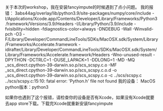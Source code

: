 关于本次的workshop，我在安装fancyimpute的时候遇到了点小问题。
我的报错：   3abs44ag/overlay/lib/python3.9/site-packages/numpy/core/include -I/Applications/Xcode.app/Contents/Developer/Library/Frameworks/Python3.framework/Versions/3.9/Headers -I/Library/Python/3.9/include -fvisibility=hidden -fdiagnostics-color=always -DNDEBUG -Wall -Winvalid-pch -O3 -F/Library/Developer/CommandLineTools/SDKs/MacOSX.sdk/System/Library/Frameworks/Accelerate.framework -idirafter/Library/Developer/CommandLineTools/SDKs/MacOSX.sdk/System/Library/Frameworks/Accelerate.framework/Headers -Wno-unused-result -DPYTHON -DCTRLC=1 -DUSE_LAPACK=1 -DDLONG=1 -MD -MQ _scs_direct.cpython-39-darwin.so.p/scs_scspy.c.o -MF _scs_direct.cpython-39-darwin.so.p/scs_scspy.c.o.d -o _scs_direct.cpython-39-darwin.so.p/scs_scspy.c.o -c ../scs/scspy.c
      ../scs/scspy.c:15:10: fatal error: 'Python.h' file not found
我的设备： MacOS
python版本：python3

如果你也遇到了这个报错，请检查你的设备是否有Xcode，如果没有Xcode就要去app store下载。下载完Xcode就重新安装fancyimpute